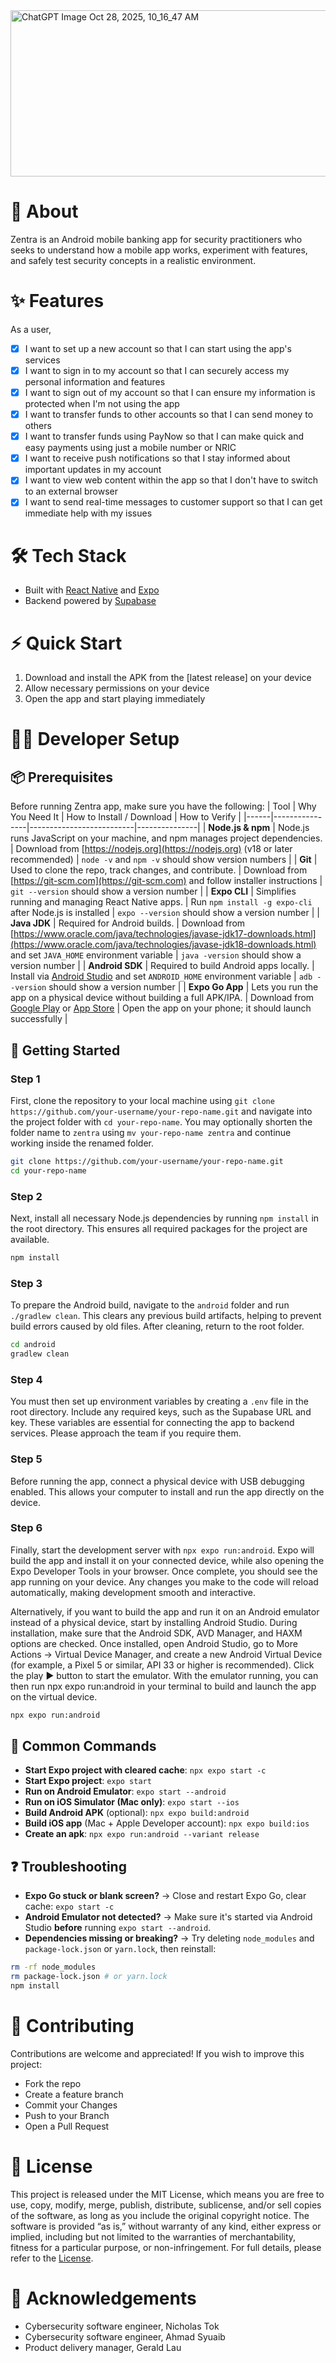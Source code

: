 <img width="768" height="266" alt="ChatGPT Image Oct 28, 2025, 10_16_47 AM" src="https://github.com/user-attachments/assets/46b336b2-943b-4859-9480-a458cd0fe1ff" />

# 🧭 About
Zentra is an Android mobile banking app for security practitioners who seeks to understand how a mobile app works, experiment with features, and safely test security concepts in a realistic environment.

# ✨ Features
As a user,
- [X] I want to set up a new account so that I can start using the app's services
- [X] I want to sign in to my account so that I can securely access my personal information and features
- [X] I want to sign out of my account so that I can ensure my information is protected when I'm not using the app
- [X] I want to transfer funds to other accounts so that I can send money to others
- [X] I want to transfer funds using PayNow so that I can make quick and easy payments using just a mobile number or NRIC
- [X] I want to receive push notifications so that I stay informed about important updates in my account
- [X] I want to view web content within the app so that I don't have to switch to an external browser
- [X] I want to send real-time messages to customer support so that I can get immediate help with my issues

# 🛠️ Tech Stack
- Built with [React Native](https://reactnative.dev/) and [Expo](https://expo.dev/)
- Backend powered by [Supabase](https://supabase.com/)

# ⚡ Quick Start
1. Download and install the APK from the [latest release] on your device  
2. Allow necessary permissions on your device  
3. Open the app and start playing immediately  

# 👩‍💻 Developer Setup
## 📦 Prerequisites
Before running Zentra app, make sure you have the following:
| Tool | Why You Need It | How to Install / Download | How to Verify |
|------|----------------|--------------------------|---------------|
| **Node.js & npm** | Node.js runs JavaScript on your machine, and npm manages project dependencies. | Download from [https://nodejs.org](https://nodejs.org) (v18 or later recommended) | `node -v` and `npm -v` should show version numbers |
| **Git** | Used to clone the repo, track changes, and contribute. | Download from [https://git-scm.com](https://git-scm.com) and follow installer instructions | `git --version` should show a version number |
| **Expo CLI** | Simplifies running and managing React Native apps. | Run `npm install -g expo-cli` after Node.js is installed | `expo --version` should show a version number |
| **Java JDK** | Required for Android builds. | Download from [https://www.oracle.com/java/technologies/javase-jdk17-downloads.html](https://www.oracle.com/java/technologies/javase-jdk18-downloads.html) and set `JAVA_HOME` environment variable | `java -version` should show a version number |
| **Android SDK** | Required to build Android apps locally. | Install via [Android Studio](https://developer.android.com/studio) and set `ANDROID_HOME` environment variable | `adb --version` should show a version number |
| **Expo Go App** | Lets you run the app on a physical device without building a full APK/IPA. | Download from [Google Play](https://play.google.com/store/apps/details?id=host.exp.exponent) or [App Store](https://apps.apple.com/app/expo-go/id982107779) | Open the app on your phone; it should launch successfully |

## 🚀 Getting Started
### Step 1
First, clone the repository to your local machine using `git clone https://github.com/your-username/your-repo-name.git` and navigate into the project folder with `cd your-repo-name`. You may optionally shorten the folder name to `zentra` using `mv your-repo-name zentra` and continue working inside the renamed folder.  
```bash
git clone https://github.com/your-username/your-repo-name.git
cd your-repo-name
```

### Step 2
Next, install all necessary Node.js dependencies by running `npm install` in the root directory. This ensures all required packages for the project are available.  
```bash
npm install
```

### Step 3
To prepare the Android build, navigate to the `android` folder and run `./gradlew clean`. This clears any previous build artifacts, helping to prevent build errors caused by old files. After cleaning, return to the root folder.  
```bash
cd android
gradlew clean
```

### Step 4
You must then set up environment variables by creating a `.env` file in the root directory. Include any required keys, such as the Supabase URL and key. These variables are essential for connecting the app to backend services. Please approach the team if you require them.
  
### Step 5
Before running the app, connect a physical device with USB debugging enabled. This allows your computer to install and run the app directly on the device.  

### Step 6
Finally, start the development server with `npx expo run:android`. Expo will build the app and install it on your connected device, while also opening the Expo Developer Tools in your browser. Once complete, you should see the app running on your device. Any changes you make to the code will reload automatically, making development smooth and interactive.  

Alternatively, if you want to build the app and run it on an Android emulator instead of a physical device, start by installing Android Studio. During installation, make sure that the Android SDK, AVD Manager, and HAXM options are checked. Once installed, open Android Studio, go to More Actions → Virtual Device Manager, and create a new Android Virtual Device (for example, a Pixel 5 or similar, API 33 or higher is recommended). Click the play ▶️ button to start the emulator. With the emulator running, you can then run npx expo run:android in your terminal to build and launch the app on the virtual device.

```bash
npx expo run:android
```

## 🔄 Common Commands
- **Start Expo project with cleared cache**: `npx expo start -c`
- **Start Expo project**: `expo start`
- **Run on Android Emulator**: `expo start --android`
- **Run on iOS Simulator (Mac only)**: `expo start --ios`
- **Build Android APK** (optional): `npx expo build:android`
- **Build iOS app** (Mac + Apple Developer account): `npx expo build:ios`
- **Create an apk**: `npx expo run:android --variant release`

## ❓ Troubleshooting
- **Expo Go stuck or blank screen?** → Close and restart Expo Go, clear cache: `expo start -c`
- **Android Emulator not detected?** → Make sure it's started via Android Studio **before** running `expo start --android`.
- **Dependencies missing or breaking?** → Try deleting `node_modules` and `package-lock.json` or `yarn.lock`, then reinstall:
```bash
rm -rf node_modules
rm package-lock.json # or yarn.lock
npm install
```

# 🤝 Contributing
Contributions are welcome and appreciated! If you wish to improve this project:
- Fork the repo
- Create a feature branch
- Commit your Changes
- Push to your Branch
- Open a Pull Request

# 📄 License
This project is released under the MIT License, which means you are free to use, copy, modify, merge, publish, distribute, sublicense, and/or sell copies of the software, as long as you include the original copyright notice. The software is provided “as is,” without warranty of any kind, either express or implied, including but not limited to the warranties of merchantability, fitness for a particular purpose, or non-infringement. For full details, please refer to the [License](./LICENSE).

# 🙏 Acknowledgements
- Cybersecurity software engineer, Nicholas Tok
- Cybersecurity software engineer, Ahmad Syuaib
- Product delivery manager, Gerald Lau
